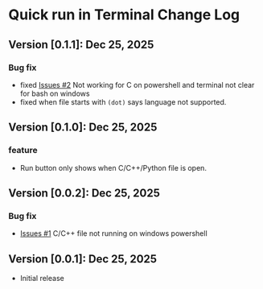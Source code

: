 # Quick run in Terminal Change Log

## Version [0.1.1]: Dec 25, 2025
### Bug fix
- fixed [Issues #2](https://github.com/abrarshakhi/quick-run-in-terminal/issues/2) Not working for C on powershell and terminal not clear for bash on windows
- fixed when file starts with `(dot)` says language not supported.

## Version [0.1.0]: Dec 25, 2025
### feature
- Run button only shows when C/C++/Python file is open.

## Version [0.0.2]: Dec 25, 2025
### Bug fix
- [Issues #1](https://github.com/abrarshakhi/quick-run-in-terminal/issues/1) C/C++ file not running on windows powershell

## Version [0.0.1]: Dec 25, 2025
- Initial release